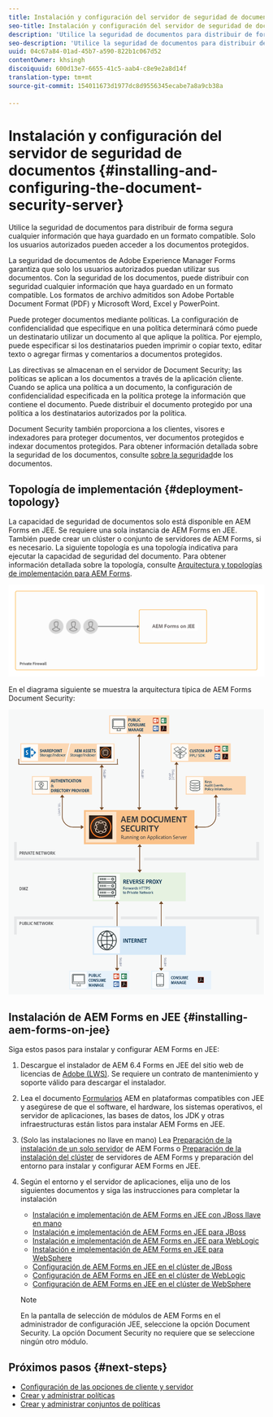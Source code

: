 ```yaml
---
title: Instalación y configuración del servidor de seguridad de documentos
seo-title: Instalación y configuración del servidor de seguridad de documentos
description: 'Utilice la seguridad de documentos para distribuir de forma segura cualquier información que haya guardado en un formato compatible. Solo los usuarios autorizados pueden acceder a los documentos protegidos. '
seo-description: 'Utilice la seguridad de documentos para distribuir de forma segura cualquier información que haya guardado en un formato compatible. Solo los usuarios autorizados pueden acceder a los documentos protegidos. '
uuid: 04c67a84-01ad-45b7-a590-822b1c067d52
contentOwner: khsingh
discoiquuid: 600d13e7-6655-41c5-aab4-c8e9e2a8d14f
translation-type: tm+mt
source-git-commit: 154011673d1977dc8d9556345ecabe7a8a9cb38a

---
```



# Instalación y configuración del servidor de seguridad de documentos {#installing-and-configuring-the-document-security-server}

Utilice la seguridad de documentos para distribuir de forma segura cualquier información que haya guardado en un formato compatible. Solo los usuarios autorizados pueden acceder a los documentos protegidos.

La seguridad de documentos de Adobe Experience Manager Forms garantiza que solo los usuarios autorizados puedan utilizar sus documentos. Con la seguridad de los documentos, puede distribuir con seguridad cualquier información que haya guardado en un formato compatible. Los formatos de archivo admitidos son Adobe Portable Document Format (PDF) y Microsoft Word, Excel y PowerPoint.

Puede proteger documentos mediante políticas. La configuración de confidencialidad que especifique en una política determinará cómo puede un destinatario utilizar un documento al que aplique la política. Por ejemplo, puede especificar si los destinatarios pueden imprimir o copiar texto, editar texto o agregar firmas y comentarios a documentos protegidos.

Las directivas se almacenan en el servidor de Document Security; las políticas se aplican a los documentos a través de la aplicación cliente. Cuando se aplica una política a un documento, la configuración de confidencialidad especificada en la política protege la información que contiene el documento. Puede distribuir el documento protegido por una política a los destinatarios autorizados por la política.

Document Security también proporciona a los clientes, visores e indexadores para proteger documentos, ver documentos protegidos e indexar documentos protegidos. Para obtener información detallada sobre la seguridad de los documentos, consulte [sobre la seguridad](/help/forms/using/admin-help/document-security.md)de los documentos.

## Topología de implementación {#deployment-topology}

La capacidad de seguridad de documentos solo está disponible en AEM Forms en JEE. Se requiere una sola instancia de AEM Forms en JEE. También puede crear un clúster o conjunto de servidores de AEM Forms, si es necesario. La siguiente topología es una topología indicativa para ejecutar la capacidad de seguridad del documento. Para obtener información detallada sobre la topología, consulte [Arquitectura y topologías de implementación para AEM Forms](aem-forms-architecture-deployment.md).

<!--fix above link-->

![](do-not-localize/document-security-server_topology.png)

En el diagrama siguiente se muestra la arquitectura típica de AEM Forms Document Security:

![](do-not-localize/document-security-typical-environment.png)

## Instalación de AEM Forms en JEE {#installing-aem-forms-on-jee}

Siga estos pasos para instalar y configurar AEM Forms en JEE:

1. Descargue el instalador de AEM 6.4 Forms en JEE del sitio web de licencias de [Adobe (LWS)](https://licensing.adobe.com/). Se requiere un contrato de mantenimiento y soporte válido para descargar el instalador.
1. Lea el documento [Formularios](/help/forms/using/aem-forms-jee-supported-platforms.md) AEM en plataformas compatibles con JEE y asegúrese de que el software, el hardware, los sistemas operativos, el servidor de aplicaciones, las bases de datos, los JDK y otras infraestructuras están listos para instalar AEM Forms en JEE.
1. (Solo las instalaciones no llave en mano) Lea [Preparación de la instalación de un solo servidor](https://www.adobe.com/go/learn_aemforms_prepareInstallsingle_64) de AEM Forms o [Preparación de la instalación del clúster](https://www.adobe.com/go/learn_aemforms_prepareInstallcluster_64) de servidores de AEM Forms y preparación del entorno para instalar y configurar AEM Forms en JEE.
1. Según el entorno y el servidor de aplicaciones, elija uno de los siguientes documentos y siga las instrucciones para completar la instalación

   * [Instalación e implementación de AEM Forms en JEE con JBoss llave en mano](https://www.adobe.com/go/learn_aemforms_installTurnkey_64)
   * [Instalación e implementación de AEM Forms en JEE para JBoss](https://www.adobe.com/go/learn_aemforms_installJBoss_64)
   * [Instalación e implementación de AEM Forms en JEE para WebLogic](https://www.adobe.com/go/learn_aemforms_installWebLogic_64)
   * [Instalación e implementación de AEM Forms en JEE para WebSphere](https://www.adobe.com/go/learn_aemforms_installWebSphere_64)
   * [Configuración de AEM Forms en JEE en el clúster de JBoss](https://www.adobe.com/go/learn_aemforms_clusterJBoss_64)
   * [Configuración de AEM Forms en JEE en el clúster de WebLogic](https://www.adobe.com/go/learn_aemforms_clusterWebLogic_64)
   * [Configuración de AEM Forms en JEE en el clúster de WebSphere](https://www.adobe.com/go/learn_aemforms_clusterWebSphere_64)
   >[!NOTE]
   >
   >En la pantalla de selección de módulos de AEM Forms en el administrador de configuración JEE, seleccione la opción Document Security. La opción Document Security no requiere que se seleccione ningún otro módulo.

## Próximos pasos {#next-steps}

* [Configuración de las opciones de cliente y servidor](/help/forms/using/admin-help/configuring-client-server-options.md)
* [Crear y administrar políticas](/help/forms/using/admin-help/creating-policies.md)
* [Crear y administrar conjuntos de políticas](/help/forms/using/admin-help/creating-policy-sets.md)
